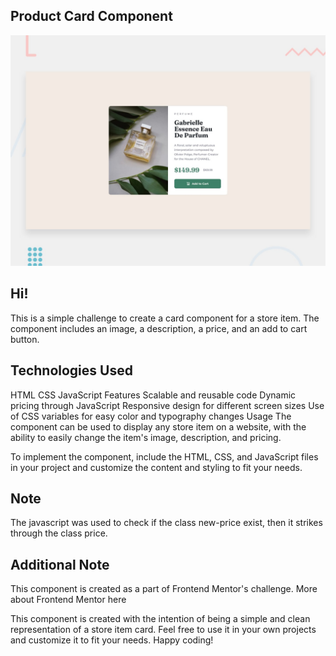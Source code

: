 ## Product Card Component

![Design preview for the Product preview card component coding challenge](./design/desktop-preview.jpg)

## Hi!

This is a simple challenge to create a card component for a store item. The component includes an image, a description, a price, and an add to cart button.

## Technologies Used

HTML
CSS
JavaScript
Features
Scalable and reusable code
Dynamic pricing through JavaScript
Responsive design for different screen sizes
Use of CSS variables for easy color and typography changes
Usage
The component can be used to display any store item on a website, with the ability to easily change the item's image, description, and pricing.

To implement the component, include the HTML, CSS, and JavaScript files in your project and customize the content and styling to fit your needs.

## Note

The javascript was used to check if the class new-price exist, then it strikes through the class price.

## Additional Note

This component is created as a part of Frontend Mentor's challenge. More about Frontend Mentor here

This component is created with the intention of being a simple and clean representation of a store item card. Feel free to use it in your own projects and customize it to fit your needs. Happy coding!
